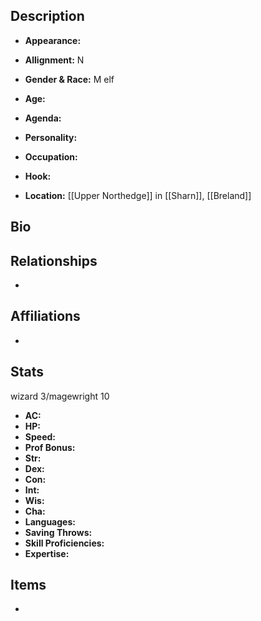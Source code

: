 ## Description
- **Appearance:** 

- **Allignment:** N

- **Gender & Race:** M elf

- **Age:** 

- **Agenda:** 

- **Personality:** 

- **Occupation:** 

- **Hook:** 

- **Location:** [[Upper Northedge]] in [[Sharn]], [[Breland]]

## Bio


## Relationships
- 

## Affiliations
- 

## Stats
wizard 3/magewright 10
- **AC:** 
- **HP:** 
- **Speed:** 
- **Prof Bonus:** 
- **Str:** 
- **Dex:** 
- **Con:** 
- **Int:** 
- **Wis:** 
- **Cha:** 
- **Languages:** 
- **Saving Throws:** 
- **Skill Proficiencies:** 
- **Expertise:** 


## Items
- 
